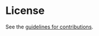 # License

See the
[guidelines for contributions](https://github.com/ietf-wg-scitt/draft-ietf-scitt-architecture/blob/main/CONTRIBUTING.md).
